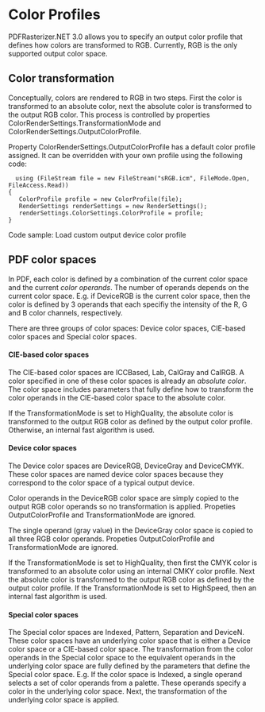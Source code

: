 # Color Profiles

PDFRasterizer.NET 3.0 allows you to specify an output color profile that defines how colors are transformed to RGB. Currently, RGB is the only supported output color space.



## Color transformation

Conceptually, colors are rendered to RGB in two steps. First the color is transformed to an absolute color, next the absolute color is transformed to the output RGB color. This process is controlled by properties ColorRenderSettings.TransformationMode and ColorRenderSettings.OutputColorProfile.


Property ColorRenderSettings.OutputColorProfile has a default color profile assigned. It can be overridden with your own profile using the following code:


```
  using (FileStream file = new FileStream("sRGB.icm", FileMode.Open, FileAccess.Read))
{
   ColorProfile profile = new ColorProfile(file);
   RenderSettings renderSettings = new RenderSettings();
   renderSettings.ColorSettings.ColorProfile = profile;
}
```

Code sample: Load custom output device color profile



## PDF color spaces

In PDF, each color is defined by a combination of the current color space and the current _color operands_. The number of operands depends on the current color space. E.g. if DeviceRGB is the current color space, then the color is defined by 3 operands that each specifiy the intensity of the R, G and B color channels, respectively.


There are three groups of color spaces: Device color spaces, CIE-based color spaces and Special color spaces.



#### CIE-based color spaces

The CIE-based color spaces are ICCBased, Lab, CalGray and CalRGB. A color specified in one of these color spaces is already an _absolute color_. The color space includes parameters that fully define how to transform the color operands in the CIE-based color space to the absolute color.


If the TransformationMode is set to HighQuality, the absolute color is transformed to the output RGB color as defined by the output color profile. Otherwise, an internal fast algorithm is used.



#### Device color spaces

The Device color spaces are DeviceRGB, DeviceGray and DeviceCMYK. These color spaces are named device color spaces because they correspond to the color space of a typical output device.


Color operands in the DeviceRGB color space are simply copied to the output RGB color operands so no transformation is applied. Propeties OutputColorProfile and TransformationMode are ignored.


The single operand (gray value) in the DeviceGray color space is copied to all three RGB color operands. Propeties OutputColorProfile and TransformationMode are ignored.


If the TransformationMode is set to HighQuality, then first the CMYK color is transformed to an absolute color using an internal CMKY color profile. Next the absolute color is transformed to the output RGB color as defined by the output color profile. If the TransformationMode is set to HighSpeed, then an internal fast algorithm is used.



#### Special color spaces

The Special color spaces are Indexed, Pattern, Separation and DeviceN. These color spaces have an underlying color space that is either a Device color space or a CIE-based color space. The transformation from the color operands in the Special color space to the equivalent operands in the underlying color space are fully defined by the parameters that define the Special color space. E.g. If the color space is Indexed, a single operand selects a set of color operands from a palette. These operands specify a color in the underlying color space. Next, the transformation of the underlying color space is applied.


